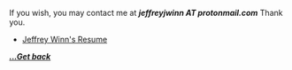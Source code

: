 If you wish, you may contact me at ***jeffreyjwinn AT protonmail.com*** Thank you.

- [Jeffrey Winn's Resume](miscellaneous/jeffrey-winn-resume.md)

[***...Get back***](..)

